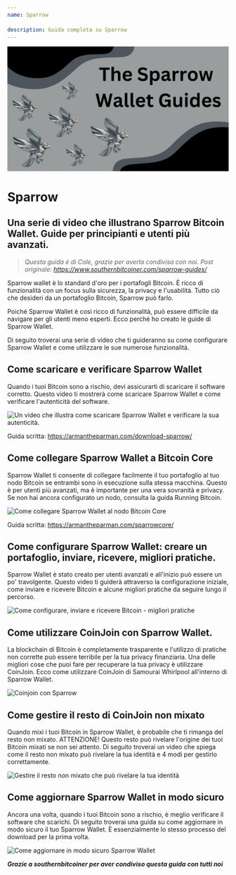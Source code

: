 ```yaml
---
name: Sparrow

description: Guida completa su Sparrow
---
```


![cover](assets/cover.jpeg)

# Sparrow

## Una serie di video che illustrano Sparrow Bitcoin Wallet. Guide per principianti e utenti più avanzati.

> _Questa guida è di Cole, grazie per averla condivisa con noi. Post originale: https://www.southernbitcoiner.com/sparrow-guides/_

Sparrow wallet è lo standard d'oro per i portafogli Bitcoin. È ricco di funzionalità con un focus sulla sicurezza, la privacy e l'usabilità. Tutto ciò che desideri da un portafoglio Bitcoin, Sparrow può farlo.

Poiché Sparrow Wallet è così ricco di funzionalità, può essere difficile da navigare per gli utenti meno esperti. Ecco perché ho creato le guide di Sparrow Wallet.

Di seguito troverai una serie di video che ti guideranno su come configurare Sparrow Wallet e come utilizzare le sue numerose funzionalità.

## Come scaricare e verificare Sparrow Wallet

Quando i tuoi Bitcoin sono a rischio, devi assicurarti di scaricare il software corretto. Questo video ti mostrerà come scaricare Sparrow Wallet e come verificare l'autenticità del software.

![Un video che illustra come scaricare Sparrow Wallet e verificare la sua autenticità.](https://www.youtube.com/watch?v=MyDMvjGFdDE)

Guida scritta: https://armantheparman.com/download-sparrow/

## Come collegare Sparrow Wallet a Bitcoin Core

Sparrow Wallet ti consente di collegare facilmente il tuo portafoglio al tuo nodo Bitcoin se entrambi sono in esecuzione sulla stessa macchina. Questo è per utenti più avanzati, ma è importante per una vera sovranità e privacy. Se non hai ancora configurato un nodo, consulta la guida Running Bitcoin.

![Come collegare Sparrow Wallet al nodo Bitcoin Core](https://www.youtube.com/watch?v=9Aw6OAXxE_Y)

Guida scritta: https://armantheparman.com/sparrowcore/

## Come configurare Sparrow Wallet: creare un portafoglio, inviare, ricevere, migliori pratiche.

Sparrow Wallet è stato creato per utenti avanzati e all'inizio può essere un po' travolgente. Questo video ti guiderà attraverso la configurazione iniziale, come inviare e ricevere Bitcoin e alcune migliori pratiche da seguire lungo il percorso.

![Come configurare, inviare e ricevere Bitcoin - migliori pratiche](https://youtu.be/7QCKSPIq0Ac)

## Come utilizzare CoinJoin con Sparrow Wallet.

La blockchain di Bitcoin è completamente trasparente e l'utilizzo di pratiche non corrette può essere terribile per la tua privacy finanziaria. Una delle migliori cose che puoi fare per recuperare la tua privacy è utilizzare CoinJoin. Ecco come utilizzare CoinJoin di Samourai Whirlpool all'interno di Sparrow Wallet.

![Coinjoin con Sparrow](https://youtu.be/p24SxLI1ews)

## Come gestire il resto di CoinJoin non mixato

Quando mixi i tuoi Bitcoin in Sparrow Wallet, è probabile che ti rimanga del resto non mixato. ATTENZIONE! Questo resto può rivelare l'origine dei tuoi Bitcoin mixati se non sei attento. Di seguito troverai un video che spiega come il resto non mixato può rivelare la tua identità e 4 modi per gestirlo correttamente.

![Gestire il resto non mixato che può rivelare la tua identità](https://youtu.be/dnzZtgNQS0g)

## Come aggiornare Sparrow Wallet in modo sicuro

Ancora una volta, quando i tuoi Bitcoin sono a rischio, è meglio verificare il software che scarichi. Di seguito troverai una guida su come aggiornare in modo sicuro il tuo Sparrow Wallet. È essenzialmente lo stesso processo del download per la prima volta.

![Come aggiornare in modo sicuro Sparrow Wallet](https://youtu.be/IThaolnDgSo)

**_Grazie a southernbitcoiner per aver condiviso questa guida con tutti noi_**
